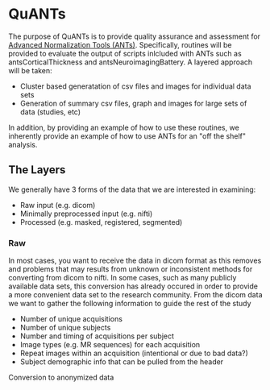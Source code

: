 # QuANTs

The purpose of QuANTs is to provide quality assurance and assessment for [Advanced Normalization Tools (ANTs)](https://github.com/stnava/ANTs). Specifically, routines will be provided to evaluate the output of scripts inlcluded with ANTs such as antsCorticalThickness and antsNeuroimagingBattery. A layered approach will be taken:

* Cluster based generatation of csv files and images for individual data sets
* Generation of summary csv files, graph and images for large sets of data (studies, etc)

In addition, by providing an example of how to use these routines, we inherently provide an example of how to use ANTs for an "off the shelf" analysis.

## The Layers

We generally have 3 forms of the data that we are interested in examining:

* Raw input (e.g. dicom)
* Minimally preprocessed input (e.g. nifti)
* Processed (e.g. masked, registered, segmented)

### Raw 
In most cases, you want to receive the data in dicom format as this removes and problems that may results from unknown or inconsistent methods for converting from dicom to nifti. In some cases, such as many publicly available data sets, this conversion has already occured in order to provide a more convenient data set to the research community. From the dicom data we want to gather the following information to guide the rest of the study

* Number of unique acquisitions
* Number of unique subjects
* Number and timing of acquisitions per subject
* Image types (e.g. MR sequences) for each acquisition
* Repeat images within an acquisition (intentional or due to bad data?)
* Subject demographic info that can be pulled from the header

Conversion to anonymized data

